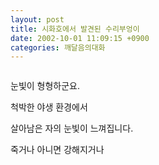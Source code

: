 ```yaml
---
layout: post
title: 시화호에서 발견된 수리부엉이
date: 2002-10-01 11:09:15 +0900
categories: 깨달음의대화
---
```

<img src="./assets/attach/images/198/423/1033438155.jpg" border="0" alt="" />  
  
눈빛이 형형하군요.
  

  
척박한 야생 환경에서
  
살아남은 자의 눈빛이 느껴집니다.
  

  
죽거나 아니면 강해지거나
